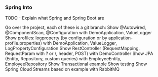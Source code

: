 ### Spring Into

TODO - Explain what Spring and Spring Boot are

Go over the project, each of these is a git branch:
Show @Autowired, @ComponentScan, @Configuration with DemoApplication, ValueLogger
Show profiles: logproperty (by configuration or by application-profile.properties) with DemoApplication, ValueLogger, LogPropertyConfiguration
Show RestController (RequestMapping, RequestParam with ? or /, header, POST) with DemoController
Show JPA (Entity, Repository, custom queries) with EmployeeEntity, EmployeeRepository
Show Transactional example
Show testing
Show Spring Cloud Streams based on example with RabbitMQ